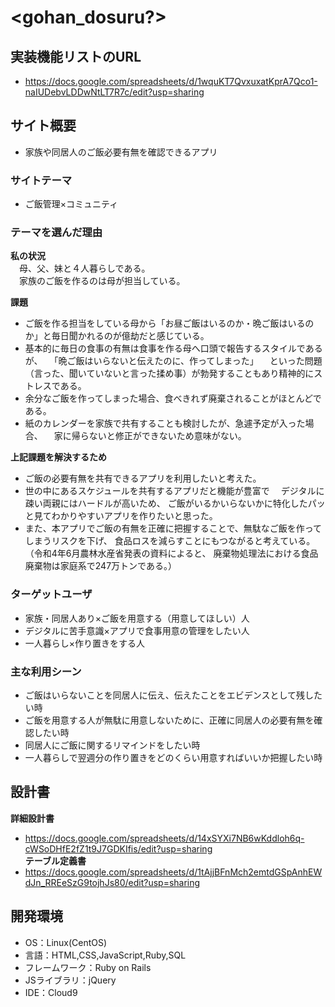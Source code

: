 # <gohan_dosuru?>

## 実装機能リストのURL
- https://docs.google.com/spreadsheets/d/1wquKT7QvxuxatKprA7Qco1-naIUDebvLDDwNtLT7R7c/edit?usp=sharing

## サイト概要
- 家族や同居人のご飯必要有無を確認できるアプリ
### サイトテーマ
- ご飯管理×コミュニティ

### テーマを選んだ理由
 **私の状況**<br>
　母、父、妹と４人暮らしである。<br>
　家族のご飯を作るのは母が担当している。

 **課題**<br>
* ご飯を作る担当をしている母から「お昼ご飯はいるのか・晩ご飯はいるのか」と毎日聞かれるのが億劫だと感じている。<br>
* 基本的に毎日の食事の有無は食事を作る母へ口頭で報告するスタイルであるが、
　「晩ご飯はいらないと伝えたのに、作ってしまった」
　といった問題（言った、聞いていないと言った揉め事）が勃発することもあり精神的にストレスである。<br>
* 余分なご飯を作ってしまった場合、食べきれず廃棄されることがほとんどである。<br>
* 紙のカレンダーを家族で共有することも検討したが、急遽予定が入った場合、
　家に帰らないと修正ができないため意味がない。<br>

 **上記課題を解決するため**<br>
* ご飯の必要有無を共有できるアプリを利用したいと考えた。<br>
* 世の中にあるスケジュールを共有するアプリだと機能が豊富で
　デジタルに疎い両親にはハードルが高いため、
  ご飯がいるかいらないかに特化したパッと見てわかりやすいアプリを作りたいと思った。<br>
* また、本アプリでご飯の有無を正確に把握することで、無駄なご飯を作ってしまうリスクを下げ、
  食品ロスを減らすことにもつながると考えている。（令和4年6月農林水産省発表の資料によると、
  廃棄物処理法における食品廃棄物は家庭系で247万トンである。）

### ターゲットユーザ
- 家族・同居人あり×ご飯を用意する（用意してほしい）人
- デジタルに苦手意識×アプリで食事用意の管理をしたい人
- 一人暮らし×️作り置きをする人

### 主な利用シーン
- ご飯はいらないことを同居人に伝え、伝えたことをエビデンスとして残したい時
- ご飯を用意する人が無駄に用意しないために、正確に同居人の必要有無を確認したい時
- 同居人にご飯に関するリマインドをしたい時
- 一人暮らしで翌週分の作り置きをどのくらい用意すればいいか把握したい時

## 設計書
**詳細設計書**<br>
* https://docs.google.com/spreadsheets/d/14xSYXi7NB6wKddloh6q-cWSoDHfE2fZ1t9J7GDKIfis/edit?usp=sharing<br>
**テーブル定義書**<br>
* https://docs.google.com/spreadsheets/d/1tAjjBFnMch2emtdGSpAnhEWdJn_RREeSzG9tojhJs80/edit?usp=sharing
## 開発環境
- OS：Linux(CentOS)
- 言語：HTML,CSS,JavaScript,Ruby,SQL
- フレームワーク：Ruby on Rails
- JSライブラリ：jQuery
- IDE：Cloud9

